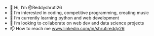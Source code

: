 - 👋 Hi, I’m @Reddyshruti26
- 👀 I’m interested in coding, competitive  programming, creating music
- 🌱 I’m currently learning python and web development
- 💞️ I’m looking to collaborate on web dev and data science projects
- 📫 How to reach me www.linkedin.com/in/shrutireddy26


<!---
Reddyshruti26/Reddyshruti26 is a ✨ special ✨ repository because its `README.md` (this file) appears on your GitHub profile.
You can click the Preview link to take a look at your changes.
--->
